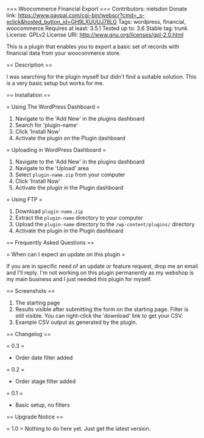 === Woocommerce Financial Export ===
Contributors: nielsdon
Donate link: https://www.paypal.com/cgi-bin/webscr?cmd=_s-xclick&hosted_button_id=GH9LXUUUJ78LG
Tags: wordpress, financial, woocommerce
Requires at least: 3.5.1
Tested up to: 3.6
Stable tag: trunk
License: GPLv2
License URI: http://www.gnu.org/licenses/gpl-2.0.html

This is a plugin that enables you to export a basic set of records with financial data from your woocommerce store.

== Description ==

I was searching for the plugin myself but didn't find a suitable solution. This is a very basic setup but works for me.

== Installation ==

= Using The WordPress Dashboard =

1. Navigate to the 'Add New' in the plugins dashboard
2. Search for 'plugin-name'
3. Click 'Install Now'
4. Activate the plugin on the Plugin dashboard

= Uploading in WordPress Dashboard =

1. Navigate to the 'Add New' in the plugins dashboard
2. Navigate to the 'Upload' area
3. Select `plugin-name.zip` from your computer
4. Click 'Install Now'
5. Activate the plugin in the Plugin dashboard

= Using FTP =

1. Download `plugin-name.zip`
2. Extract the `plugin-name` directory to your computer
3. Upload the `plugin-name` directory to the `/wp-content/plugins/` directory
4. Activate the plugin in the Plugin dashboard


== Frequently Asked Questions ==

= When can I expect an update on this plugin =

If you are in specific need of an update or feature request, drop me an email and I'll reply. I'm not working on this plugin permanently as my webshop is my main business and I just needed this plugin for myself.

== Screenshots ==

1. The starting page
2. Results visible after submitting the form on the starting page. Filter is still visible. You can right-click the 'download' link to get your CSV.
3. Example CSV output as generated by the plugin.

== Changelog ==

= 0.3 =
* Order date filter added

= 0.2 =
* Order stage filter added

= 0.1 =
* Basic setup, no filters

== Upgrade Notice ==

= 1.0 =
Nothing to do here yet. Just get the latest version.